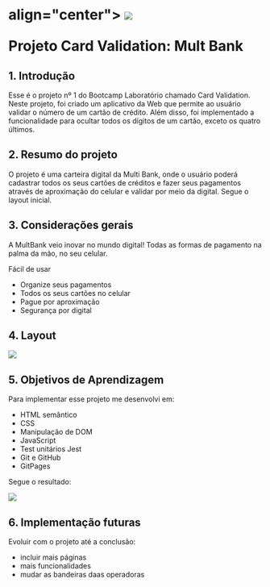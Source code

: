 <h1> align="center">

 <img src="logoB.png"/>

<p>Projeto Card Validation: Mult Bank</p>

</h1>

## 1. Introdução
Esse é o projeto nº 1 do Bootcamp Laboratório chamado Card Validation. Neste projeto, foi criado um aplicativo da Web que permite ao usuário validar o número de um cartão de crédito. Além disso, foi implementado a funcionalidade para ocultar todos os dígitos de um cartão, exceto os quatro últimos.

## 2. Resumo do projeto
O projeto é uma carteira digital da Multi Bank, onde o usuário poderá cadastrar todos os seus cartões de créditos e fazer seus pagamentos através de aproximação do celular e validar por meio da digital. Segue o layout inicial.

## 3. Considerações gerais
A MultBank veio inovar no mundo digital! Todas as formas de pagamento na palma da mão, no seu celular.

Fácil de usar
* Organize seus pagamentos
* Todos os seus cartões no celular
* Pague por aproximação
* Segurança por digital

## 4. Layout

<img src="mult_bank_prot.png">

## 5. Objetivos de Aprendizagem
   Para implementar esse projeto me desenvolvi em:
   * HTML semântico
   * CSS
   * Manipulação de DOM
   * JavaScript 
   * Test unitários Jest
   * Git e GitHub
   * GitPages

  Segue o resultado:

   <img src = "mult_bank2.mp4"/>
  
## 6. Implementação futuras

   Evoluir com o projeto até a conclusão: 
   * incluir mais páginas
   * mais funcionalidades
   * mudar as bandeiras daas operadoras